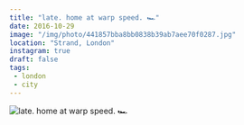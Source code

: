 ```yaml
---
title: "late. home at warp speed. 🏎"
date: 2016-10-29
image: "/img/photo/441857bba8bb0838b39ab7aee70f0287.jpg"
location: "Strand, London"
instagram: true
draft: false
tags:
 - london
 - city
---
```


![late. home at warp speed. 🏎](/img/photo/441857bba8bb0838b39ab7aee70f0287.jpg)
